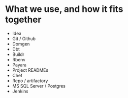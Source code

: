 What we use, and how it fits together
=====================================

* Idea
* Git / Github
* Domgen
* Dbt
* Buildr
* Rbenv
* Payara
* Project READMEs
* Chef
* Repo / artifactory
* MS SQL Server / Postgres
* Jenkins
